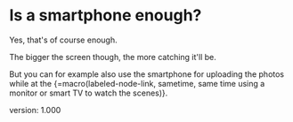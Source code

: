 # Is a smartphone enough?

Yes, that's of course enough.

The bigger the screen though, the more catching it'll be.

But you can for example also use the smartphone for uploading the photos while at the {=macro(labeled-node-link, sametime, same time using a monitor or smart TV to watch the scenes)}.

version: 1.000
